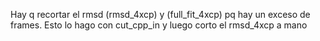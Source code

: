Hay q recortar el rmsd (rmsd\_4xcp) y  (full\_fit\_4xcp) pq hay un exceso de 
frames. Esto lo hago con cut_cpp_in y luego corto el rmsd\_4xcp a mano
